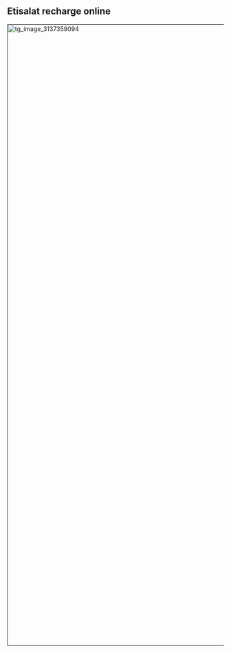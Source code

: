 ## Etisalat recharge online

<a href=""><img width="810" height="1442" alt="tg_image_3137359094" src="https://github.com/user-attachments/assets/d2168403-f0f2-4e5b-a0b2-ae095e635208" /></a>
